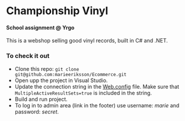 # Championship Vinyl
#### School assignment @ Yrgo

This is a webshop selling good vinyl records, built in C# and .NET.

### To check it out
- Clone this repo: `git clone git@github.com:marieeriksson/Ecommerce.git`
- Open upp the project in Visual Studio.
- Update the connection string in the [Web.config](https://github.com/marieeriksson/Ecommerce/blob/master/Ecommerce/Web.config) file. Make sure that `MultipleActiveResultSets=true` is included in the string.
- Build and run project.
- To log in to admin area (link in the footer) use username: *marie* and password: *secret*.
